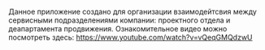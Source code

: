 Данное приложение создано для организации взаимодейтсвия между сервисными подразделениями компании: проектного отдела и деапартамента продвижения. Ознакомительное видео можно посмотреть здесь: https://www.youtube.com/watch?v=vQeqGMQdzwU
